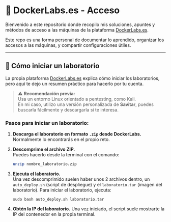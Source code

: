 # 🐳 DockerLabs.es - Acceso

Bienvenido a este repositorio donde recopilo mis soluciones, apuntes y métodos de acceso a las máquinas de la plataforma [DockerLabs.es](https://dockerlabs.es).

Este repo es una forma personal de documentar lo aprendido, organizar los accesos a las máquinas, y compartir configuraciones útiles.

---

## 🧪 Cómo iniciar un laboratorio

La propia plataforma [DockerLabs.es](https://dockerlabs.es) explica cómo iniciar los laboratorios, pero aquí te dejo un resumen práctico para hacerlo por tu cuenta.

> ⚠️ **Recomendación previa:**  
> Usa un entorno Linux orientado a pentesting, como Kali.  
> En mi caso, utilizo una versión personalizada de **Savitar**, puedes buscarla fácilmente y descargarla si te interesa.

### Pasos para iniciar un laboratorio:

1. **Descarga el laboratorio en formato `.zip` desde DockerLabs.**  
   Normalmente lo encontrarás en el propio reto.


2. **Descomprime el archivo ZIP.**  
   Puedes hacerlo desde la terminal con el comando:

   ```bash
   unzip nombre_laboratorio.zip
   ```
3. **Ejecuta el laboratorio.**  
   Una vez descomprimido suelen haber unos 2 archivos dentro, un ``auto_deploy.sh`` (script de despliegue) y el  ``laboratorio.tar`` (imagen del laboratorio).
   Para iniciar el laboratorio, ejecuta:
   ```
   sudo bash auto_deploy.sh laboratorio.tar
   ```
4. **Obtén la IP del laboratorio.**
Una vez iniciado, el script suele mostrarte la IP del contenedor en la propia terminal.                                                                                                           

